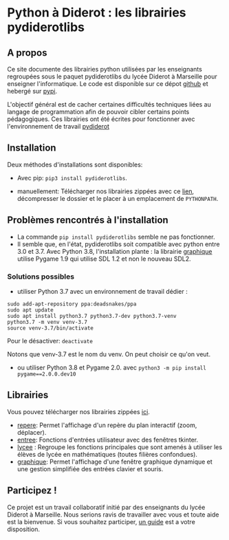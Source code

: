 # Python à Diderot : les librairies pydiderotlibs
## A propos
Ce site documente des librairies python utilisées par les enseignants regroupées sous le paquet pydiderotlibs du lycée Diderot à Marseille pour enseigner l'informatique. Le code est disponible sur ce dépot [github](https://github.com/cspaier/pydiderotlibs) et hebergé sur [pypi](https://pypi.org/project/pydiderotlibs/).

L'objectif général est de cacher certaines difficultés techniques liées au langage de programmation afin de pouvoir cibler certains points pédagogiques. Ces librairies ont été écrites pour fonctionner avec l'environnement de travail [pydiderot](https://pydiderot.readthedocs.io)

## Installation
Deux méthodes d'installations sont disponibles:
- Avec pip: `pip3 install pydiderotlibs`.

- manuellement: Télécharger nos librairies zippées avec ce [lien](_static/pydiderotlibs.zip), décompresser le dossier et le placer à un emplacement de `PYTHONPATH`.

## Problèmes rencontrés à l'installation
- La commande `pip install pydiderotlibs` semble ne pas fonctionner.
- Il semble que, en l'état, pydiderotlibs soit compatible avec python entre 3.0 et 3.7. Avec Python 3.8, l'installation plante : la librairie [graphique](/librairies/graphique.html) utilise Pygame 1.9 qui utilise  SDL 1.2 et non le nouveau SDL2.
### Solutions possibles 
- utiliser Python 3.7 avec un environnement de travail dédier :
``` 
sudo add-apt-repository ppa:deadsnakes/ppa
sudo apt update
sudo apt install python3.7 python3.7-dev python3.7-venv
python3.7 -m venv venv-3.7
source venv-3.7/bin/activate
```
Pour le désactiver: `deactivate`

Notons que venv-3.7 est le nom du venv. On peut choisir ce qu'on veut.

- ou utiliser Python 3.8 et Pygame 2.0. avec `python3 -m pip install pygame==2.0.0.dev10`


## Librairies
 Vous pouvez télécharger nos librairies zippées [ici](_static/pydiderotlibs.zip).

- [repere](/librairies/repere.html): Permet l'affichage d'un repère du plan interactif (zoom, déplacer).
- [entree](/librairies/entree.html): Fonctions d'entrées utilisateur avec des fenêtres tkinter.
- [lycee](/librairies/lycee.html) : Regroupe les fonctions principales que sont amenés à utiliser les élèves de lycée en mathématiques (toutes filières confondues).
- [graphique](/librairies/graphique.html): Permet l'affichage d'une fenêtre graphique dynamique et une gestion simplifiée des entrées clavier et souris.


## Participez !
Ce projet est un travail collaboratif initié par des enseignants du lycée Diderot à Marseille. Nous serions ravis de travailler avec vous et toute aide est la bienvenue. Si vous souhaitez participer, [un guide](contributing.html) est a votre disposition.

